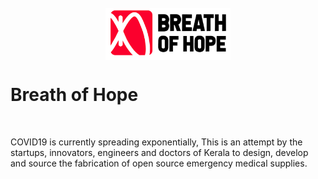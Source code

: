 <h1 align="center">
  <br>
  <a href="https://breathofhope.github.io/">
  <img src="img/logo/logo.jpg" align="center" alt="Breath of Hope" width="200"></a>
  <br>
  
  # Breath of Hope
  
  <br>
</h1>

COVID19 is currently spreading exponentially, This is an attempt by the startups, innovators, engineers and doctors of Kerala to design, develop and source the fabrication of open source emergency medical supplies.
